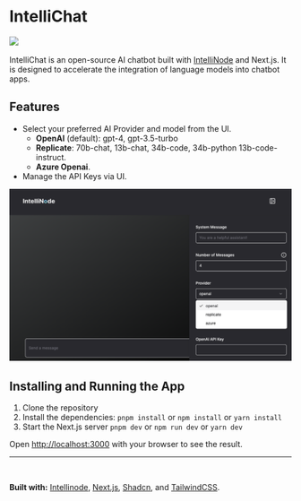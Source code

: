 # IntelliChat
<a href="https://discord.gg/VYgCh2p3Ww" alt="licenses tag">
    <img src="https://img.shields.io/badge/Discord-Community-light?style=flat-square" />
</a>

IntelliChat is an open-source AI chatbot built with [IntelliNode](https://github.com/intelligentnode/IntelliNode) and Next.js. It is designed to accelerate the integration of language models into chatbot apps.

## Features

- Select your preferred AI Provider and model from the UI.
  - **OpenAI** (default): gpt-4, gpt-3.5-turbo
  - **Replicate**: 70b-chat, 13b-chat, 34b-code, 34b-python 13b-code-instruct.
  - **Azure Openai**.
- Manage the API Keys via UI.


<img src="images/intellichat-screenshot-v1.png" width="650em">

## Installing and Running the App

1. Clone the repository
2. Install the dependencies: `pnpm install` or `npm install` or `yarn install`
3. Start the Next.js server `pnpm dev` or `npm run dev` or `yarn dev`

Open [http://localhost:3000](http://localhost:3000) with your browser to see the result.

---

<br>

**Built with:** [Intellinode](https://github.com/intelligentnode/IntelliNode), [Next.js](https://nextjs.org/), [Shadcn](https://ui.shadcn.com/), and [TailwindCSS](https://tailwindcss.com/).
